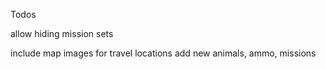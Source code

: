 Todos

allow hiding mission sets

include map images for travel locations
add new animals, ammo, missions